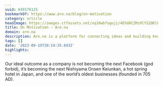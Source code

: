 ```yaml
---
uuid: 649176125
bookmarkOf: https://www.are.na/blog/on-motivation
category: article
headImage: https://images.ctfassets.net/xq10wb7ogoji/4EhU8C2Mz9lYS2QKl8gONO/48b3d18c69e413956fb0675bba6fa8b8/image2.jpg?w=500
title: On Motivation — Are.na
domain: are.na
description: Are.na is a platform for connecting ideas and building knowledge.
tags: []
date: '2023-09-19T20:14:35.693Z'
highlights:
---
```


Our ideal outcome as a company is not becoming the next Facebook (god forbid), it’s becoming the next Nishiyama Onsen Keiunkan, a hot spring hotel in Japan, and one of the world’s oldest businesses (founded in 705 AD).

